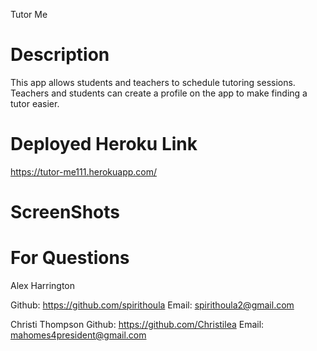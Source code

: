 

Tutor Me

# Description

This app allows students and teachers to schedule tutoring sessions. 
Teachers and students can create a profile on the app to make finding a tutor easier.  


# Deployed Heroku Link
https://tutor-me111.herokuapp.com/ 

# ScreenShots

<!-- <img width="1390" alt="Tutor Me " src="https://user-images.githubusercontent.com/80361992/130702885-4b9f4fe1-1c0f-4630-847d-171ec65f8bca.png">

<img width="1400" alt="tutor-me3" src="https://user-images.githubusercontent.com/80361992/130703236-154eff87-fd53-47cd-a65c-af5e2c9be6fa.png"> -->

# For Questions
Alex Harrington

Github: https://github.com/spirithoula
Email: spirithoula2@gmail.com


Christi Thompson
Github: https://github.com/Christilea
Email: mahomes4president@gmail.com 
